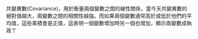 共變異數(Covariance)，用於衡量兩個變數之間的線性關係，當今天共變異數的絕對值越大，兩變數之間的相關性越強。而如果兩個變數通常高於或低於他們的平均值，這些乘積會是正值，這表明一個變數增加時另一個也增加，顯示兩變數成執政ㄒ